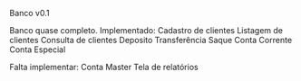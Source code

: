 Banco v0.1

Banco quase completo.
Implementado:
Cadastro de clientes
Listagem de clientes
Consulta de clientes
Deposito
Transferência
Saque
Conta Corrente
Conta Especial

Falta implementar:
Conta Master
Tela de relatórios
